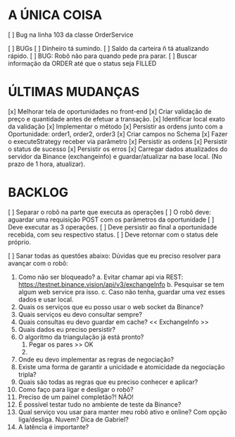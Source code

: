 
# A ÚNICA COISA
[ ] Bug na linha 103 da classe OrderService


[ ] BUGs
  [ ] Dinheiro tá sumindo.
  [ ] Saldo da carteira ñ tá atualizando rápido.
  [ ] BUG: Robô não para quando pede pra parar.
[ ] Buscar informação da ORDER até que o status seja FILLED






# ÚLTIMAS MUDANÇAS

[x] Melhorar tela de oportunidades no front-end
[x] Criar validação de preço e quantidade antes de efetuar a transação.
  [x] Identificar local exato da validação
  [x] Implementar o método
[x] Persistir as ordens junto com a Oportunidade: order1, order2, order3
  [x] Criar campos no Schema
  [x] Fazer o executeStrategy receber via parâmetro
  [x] Persistir as ordens
  [x] Persistir o status de sucesso
  [x] Persistir os erros
[x] Carregar dados atualizados do servidor da Binance (exchangeinfo) e guardar/atualizar na base local. (No prazo de 1 hora, atualizar).


# BACKLOG
[ ] Separar o robô na parte que executa as operações
  [ ] O robô deve: aguardar uma requisição POST com os parâmetros da oportunidade
  [ ] Deve executar as 3 operações.
  [ ] Deve persistir ao final a oportunidade recebida, com seu respectivo status.
  [ ] Deve retornar com o status dele próprio.

[ ] Sanar todas as questões abaixo: Dúvidas que eu preciso resolver para avançar com o robô: 
1. Como não ser bloqueado? 
  a. Evitar chamar api via REST: https://testnet.binance.vision/api/v3/exchangeInfo
  b. Pesquisar se tem algum web service pra isso.
  c. Caso não tenha, guardar uma vez esses dados e usar local.
2. Quais os serviços que eu posso usar o web socket da Binance?
3. Quais serviços eu devo consultar sempre?
4. Quais consultas eu devo guardar em cache? << ExchangeInfo >>
5. Quais dados eu preciso persistir?
6. O algoritmo da triangulação já está pronto?
    1. Pegar os pares >> OK
    2. 
7. Onde eu devo implementar as regras de negociação?
8. Existe uma forma de garantir a unicidade e atomicidade da negociação tripla?
9. Quais são todas as regras que eu preciso conhecer e aplicar? 
10. Como faço para ligar e desligar o robô?
11. Preciso de um painel completão?! NÃO! 
12. É possível testar tudo no ambiente de teste da Binance?
13. Qual serviço vou usar para manter meu robô ativo e online? Com opção liga/desliga. Nuvem? Dica de Gabriel?
14. A latência é importante?

